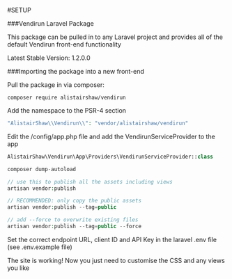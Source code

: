 #SETUP

###Vendirun Laravel Package

This package can be pulled in to any Laravel project and provides all of the default Vendirun front-end functionality

Latest Stable Version: 1.2.0.0

###Importing the package into a new front-end

Pull the package in via composer:
```
composer require alistairshaw/vendirun
```
Add the namespace to the PSR-4 section
```php
"AlistairShaw\\Vendirun\\": "vendor/alistairshaw/vendirun"
```
Edit the /config/app.php file and add the VendirunServiceProvider to the app
```php
AlistairShaw\Vendirun\App\Providers\VendirunServiceProvider::class

composer dump-autoload

// use this to publish all the assets including views
artisan vendor:publish

// RECOMMENDED: only copy the public assets
artisan vendor:publish --tag=public

// add --force to overwrite existing files
artisan vendor:publish --tag=public --force
```
Set the correct endpoint URL, client ID and API Key in the laravel .env file (see .env.example file)

The site is working! Now you just need to customise the CSS and any views you like

